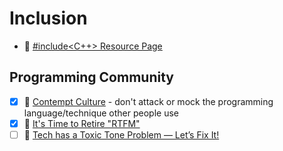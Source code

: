 # Inclusion

- 🔗 [#include<C++> Resource Page](https://www.includecpp.org/resources/)

## Programming Community
- [x] 🔗 [Contempt Culture](https://blog.aurynn.com/2015/12/16-contempt-culture/) - don't attack or mock the programming language/technique other people use
- [x] 🔗 [It's Time to Retire "RTFM"](https://compassionatecoding.com/blog/2019/4/17/its-time-to-retire-rtfm)
- [ ] 🔗 [Tech has a Toxic Tone Problem — Let’s Fix It!](https://blog.techinclusion.co/tech-has-a-toxic-tone-problem-lets-fix-it-37bb3517ab97)
